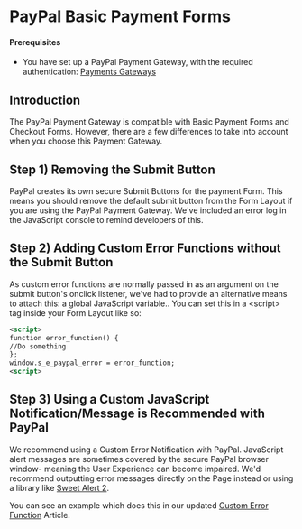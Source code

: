 # PayPal Basic Payment Forms

#### Prerequisites

* You have set up a PayPal Payment Gateway, with the required authentication: [Payments Gateways](../payment-gateways/)

## Introduction

The PayPal Payment Gateway is compatible with Basic Payment Forms and Checkout Forms. However, there are a few differences to take into account when you choose this Payment Gateway.

## Step 1) Removing the Submit Button

PayPal creates its own secure Submit Buttons for the payment Form. This means you should remove the default submit button from the Form Layout if you are using the PayPal Payment Gateway. We've included an error log in the JavaScript console to remind developers of this.

## Step 2) Adding Custom Error Functions without the Submit Button

As custom error functions are normally passed in as an argument on the submit button's onclick listener, we've had to provide an alternative means to attach this: a global JavaScript variable.. You can set this in a \<script> tag inside your Form Layout like so:

```xml
<script>
function error_function() {
//Do something
};
window.s_e_paypal_error = error_function;	
<script>
```

## Step 3) Using a Custom JavaScript Notification/Message is Recommended with PayPal

We recommend using a Custom Error Notification with PayPal. JavaScript alert messages are sometimes covered by the secure PayPal browser window- meaning the User Experience can become impaired. We'd recommend outputting error messages directly on the Page instead or using a library like [Sweet Alert 2](https://sweetalert2.github.io/).

You can see an example which does this in our updated [Custom Error Function](../../../cms/forms/go-further-forms/custom-javascript-validation-for-forms.md) Article.
